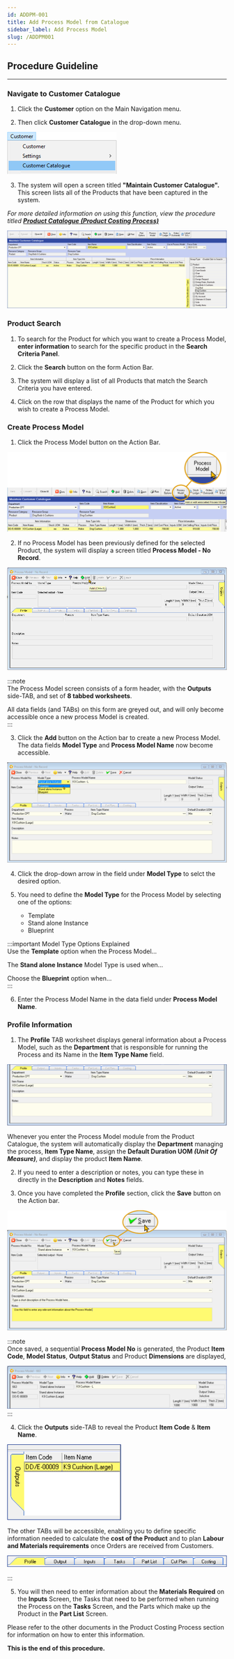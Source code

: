 ```yaml
---
id: ADDPM-001
title: Add Process Model from Catalogue
sidebar_label: Add Process Model
slug: /ADDPM001
---
```

## Procedure Guideline  
___

### Navigate to Customer Catalogue  

1. Click the **Customer** option on the Main Navigation menu.  

2. Then click **Customer Catalogue** in the drop-down menu.  
	
![](../static/img/docs/PM-001/image01.png)  

3. The system will open a screen titled **"Maintain Customer Catalogue".**  
This screen lists all of the Products that have been captured in the system.  

_For more detailed information on using this function, view the procedure titled **[Product Catalogue (Product Costing Process)](https://sense-i.co/docs/PCPCAT)**_ 
	
![](../static/img/docs/PM-001/image02.png)  

### Product Search  

1. To search for the Product for which you want to create a Process Model, **enter information** to search for the specific product in the **Search Criteria Panel**.  

2. Click the **Search** button on the form Action Bar.  

3. The system will display a list of all Products that match the Search Criteria you have entered.  

4. Click on the row that displays the name of the Product for which you wish to create a Process Model.  

### Create Process Model  

1. Click the Process Model button on the Action Bar.  	

![](../static/img/docs/PM-001/image03.png)  

2. If no Process Model has been previously defined for the selected Product, the system will display a screen titled **Process Model - No Record**.  

![](../static/img/docs/PM-001/image04.png)  

:::note  
The Process Model screen consists of a form header, with the **Outputs** side-TAB, and set of **8 tabbed worksheets**.  

All data fields (and TABs) on this form are greyed out, and will only become accessible once a new process Model is created.  
:::  

3. Click the **Add** button on the Action bar to create a new Process Model.  
The data fields **Model Type** and **Process Model Name** now become accessible.

![](../static/img/docs/PM-001/image06.png)  

4. Click the drop-down arrow in the field under **Model Type** to selct the desired option.  

5. You need to define the **Model Type** for the Process Model by selecting one of the options:
    -   Template
    -   Stand alone Instance  
    -   Blueprint  

:::important Model Type Options Explained  
Use the **Template** option when the Process Model...  

The **Stand alone Instance** Model Type is used when...  

Choose the **Blueprint** option when...  
:::  

6. Enter the Process Model Name in the data field under **Process Model Name**.    

### Profile Information  

1. The **Profile** TAB worksheet displays general information about a Process Model, such as the **Department** that is responsible for running the Process and its Name in the **Item Type Name** field.  

![](../static/img/docs/PM-001/image07.png)  

Whenever you enter the Process Model module from the Product Catalogue, the system will automatically display the **Department** managing the process, **Item Type Name**,  assign the **Default Duration UOM _(Unit Of Measure)_**, and display the product **Item Name**.  

2. If you need to enter a description or notes, you can type these in directly in the **Description** and **Notes** fields.  

3. Once you have completed the **Profile** section, click the **Save** button on the Action bar.  

![](../static/img/docs/PM-001/image08.png)  

:::note  
Once saved, a sequential **Process Model No** is generated, the Product **Item Code**, **Model Status**, **Output Status** and Product **Dimensions** are displayed,  

![](../static/img/docs/PM-001/image09.png)  
:::  

4.  Click the **Outputs** side-TAB to reveal the Product **Item Code** & **Item Name**.

![](../static/img/docs/PM-001/image10.png)  

The other TABs will be accessible, enabling you to define specific information needed to calculate the **cost of the Product** and to plan **Labour and Materials requirements** once Orders are received from Customers.  

![](../static/img/docs/PM-001/image11.png)  

:::  

5.  You will then need to enter information about the **Materials Required** on the **Inputs** Screen, the Tasks that need to be performed when running the Process on the **Tasks** Screen, and the Parts which make up the Product in the **Part List** Screen.  

Please refer to the other documents in the Product Costing Process section for information on how to enter this information.  

**This is the end of this procedure.**
